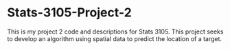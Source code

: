 # Stats-3105-Project-2
This is my project 2 code and descriptions for Stats 3105. This project seeks to develop an algorithm using spatial data to predict the location of a target. 
